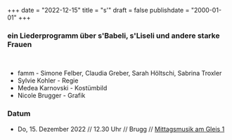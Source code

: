 ﻿﻿+++
date = "2022-12-15"
title = "s'"
draft = false
publishdate = "2000-01-01"
+++

### ein Liederprogramm über s'Babeli, s'Liseli und andere starke Frauen

<br>

* famm - Simone Felber, Claudia Greber, Sarah Höltschi, Sabrina Troxler
* Sylvie Kohler - Regie
* Medea Karnovski - Kostümbild
* Nicole Brugger - Grafik


### Datum

* Do, 15. Dezember 2022 // 12.30 Uhr // Brugg // [Mittagsmusik am Gleis 1](https://www.mittagsmusik-gleis1.ch/) 